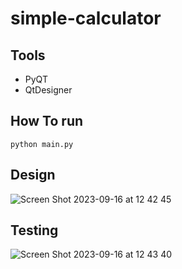 # simple-calculator

##  Tools
- PyQT
- QtDesigner

## How To run

`python main.py`

## Design
![Screen Shot 2023-09-16 at 12 42 45](https://github.com/muhamadalfarisy98/simple-calculator/assets/23287190/f36dba4a-ac90-4d2c-bd0d-df16b7f0e41d)



## Testing
![Screen Shot 2023-09-16 at 12 43 40](https://github.com/muhamadalfarisy98/simple-calculator/assets/23287190/aae19c8d-522c-453a-b23b-a34c084723eb)





